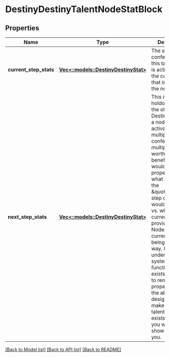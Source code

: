 # DestinyDestinyTalentNodeStatBlock

## Properties
Name | Type | Description | Notes
------------ | ------------- | ------------- | -------------
**current_step_stats** | [**Vec<::models::DestinyDestinyStat>**](Destiny.DestinyStat.md) | The stat benefits conferred when this talent node is activated for the current Step that is active on the node. | [optional] [default to null]
**next_step_stats** | [**Vec<::models::DestinyDestinyStat>**](Destiny.DestinyStat.md) | This is a holdover from the old days of Destiny 1, when a node could be activated multiple times, conferring multiple steps worth of benefits: you would use this property to show what activating the \&quot;next\&quot; step on the node would provide vs. what the current step is providing. While Nodes are currently not being used this way, the underlying system for this functionality still exists. I hesitate to remove this property while the ability for designers to make such a talent grid still exists. Whether you want to show it is up to you. | [optional] [default to null]

[[Back to Model list]](../README.md#documentation-for-models) [[Back to API list]](../README.md#documentation-for-api-endpoints) [[Back to README]](../README.md)



